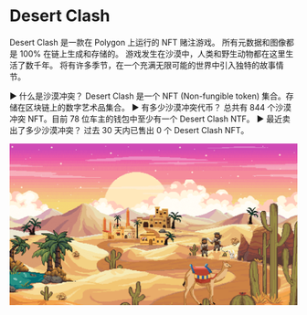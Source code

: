 # Desert Clash

Desert Clash 是一款在 Polygon 上运行的 NFT 赌注游戏。 所有元数据和图像都是 100% 在链上生成和存储的。 游戏发生在沙漠中，人类和野生动物都在这里生活了数千年。 将有许多季节，在一个充满无限可能的世界中引入独特的故事情节。

▶ 什么是沙漠冲突？
Desert Clash 是一个 NFT (Non-fungible token) 集合。存储在区块链上的数字艺术品集合。
▶ 有多少沙漠冲突代币？
总共有 844 个沙漠冲突 NFT。目前 78 位车主的钱包中至少有一个 Desert Clash NTF。
▶ 最近卖出了多少沙漠冲突？
过去 30 天内已售出 0 个 Desert Clash NFT。

![nft](unnamed.png)

